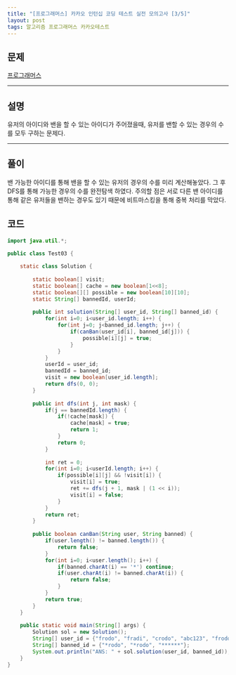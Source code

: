 ```yaml
---
title: "[프로그래머스] 카카오 인턴십 코딩 테스트 실전 모의고사 [3/5]"
layout: post
tags: 알고리즘 프로그래머스 카카오테스트
---
```


## 문제
[프로그래머스](https://programmers.co.kr/learn/challenges)

---
## 설명
유저의 아이디와 밴을 할 수 있는 아이디가 주어졌을때, 유저를 밴할 수 있는 경우의 수를 모두 구하는 문제다. 

---
## 풀이
밴 가능한 아이디를 통해 밴을 할 수 있는 유저의 경우의 수를 미리 계산해놓았다. 그 후 DFS를 통해 가능한 경우의 수를 완전탐색 하였다. 주의할 점은 서로 다른 밴 아이디를 통해 같은 유저들을 밴하는 경우도 있기 때문에 비트마스킹을 통해 중복 처리를 막았다.


## 코드
```java
import java.util.*;

public class Test03 {
	
	static class Solution {
		
		static boolean[] visit;
		static boolean[] cache = new boolean[1<<8];
		static boolean[][] possible = new boolean[10][10];
		static String[] bannedId, userId;
		
	    public int solution(String[] user_id, String[] banned_id) {
	    	for(int i=0; i<user_id.length; i++) {
	    		for(int j=0; j<banned_id.length; j++) {
	    			if(canBan(user_id[i], banned_id[j])) {
	    				possible[i][j] = true;
	    			}
	    		}
	    	}
	    	userId = user_id;
	    	bannedId = banned_id;
	    	visit = new boolean[user_id.length];
	    	return dfs(0, 0);
	    }
	    
	    public int dfs(int j, int mask) {
	    	if(j == bannedId.length) {
	    		if(!cache[mask]) {
	    			cache[mask] = true;
	    			return 1;
	    		}
	    		return 0;
	    	}
	    	
	    	int ret = 0;
	    	for(int i=0; i<userId.length; i++) {
	    		if(possible[i][j] && !visit[i]) {
	    			visit[i] = true;
	    			ret += dfs(j + 1, mask | (1 << i));
	    			visit[i] = false;
	    		}
	    	}
	    	return ret;
	    }
	    
	    public boolean canBan(String user, String banned) {
	    	if(user.length() != banned.length()) {
	    		return false;
	    	}
	    	for(int i=0; i<user.length(); i++) {
	    		if(banned.charAt(i) == '*') continue;
	    		if(user.charAt(i) != banned.charAt(i)) {
	    			return false;
	    		}
	    	}
			return true;
		}
	}
	
	public static void main(String[] args) {
		Solution sol = new Solution();
		String[] user_id = {"frodo", "fradi", "crodo", "abc123", "frodoc"};
		String[] banned_id = {"*rodo", "*rodo", "******"};
		System.out.println("ANS: " + sol.solution(user_id, banned_id));
	}
}
```